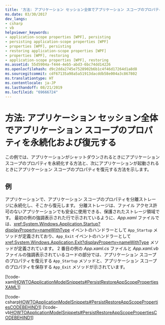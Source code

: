 ```yaml
---
title: '方法: アプリケーション セッション全体でアプリケーション スコープのプロパティを永続化および復元する'
ms.date: 03/30/2017
dev_langs:
- csharp
- vb
helpviewer_keywords:
- application-scope properties [WPF], persisting
- persisting application-scope properties [WPF]
- properties [WPF], persisting
- restoring application-scope properties [WPF]
- properties [WPF], restoring
- application-scope properties [WPF], restoring
ms.assetid: 55d5904a-f444-4eb5-abd3-6bc74dd14226
ms.openlocfilehash: d9c2dda2745e7528902b6b1c4f46d17264d1a8d8
ms.sourcegitcommit: cdf67135a98a5a51913dacddb58e004a3c867802
ms.translationtype: HT
ms.contentlocale: ja-JP
ms.lasthandoff: 08/21/2019
ms.locfileid: "69666724"
---
```

# <a name="how-to-persist-and-restore-application-scope-properties-across-application-sessions"></a>方法: アプリケーション セッション全体でアプリケーション スコープのプロパティを永続化および復元する
この例では、アプリケーションがシャットダウンされるときにアプリケーション スコープのプロパティを永続化する方法と、次にアプリケーションが起動されるときにアプリケーション スコープのプロパティを復元する方法を示します。  
  
## <a name="example"></a>例  
 アプリケーションで、アプリケーション スコープのプロパティを分離ストレージに永続化し、そこから復元します。 分離ストレージは、ファイル アクセス許可のないアプリケーションでも安全に使用できる、保護されたストレージ領域です。  最初の例の強調表示された行で示されているように、*App.xaml* ファイルでは、<xref:System.Windows.Application.Startup?displayProperty=nameWithType> イベントのハンドラーとして `App_Startup` メソッドが定義されており、`App_Exit` イベントのハンドラーとして <xref:System.Windows.Application.Exit?displayProperty=nameWithType> メソッドが定義されています。 2 番目の例の *App.xaml.cs* ファイルと *App.xaml.vb* ファイルの強調表示されているコードの部分では、アプリケーション スコープのプロパティを復元する `App_Startup` メソッドと、アプリケーション スコープのプロパティを保存する `App_Exit` メソッドが示されています。

 [!code-xaml[HOWTOApplicationModelSnippets#PersistRestoreAppScopePropertiesXAML1](~/samples/snippets/csharp/VS_Snippets_Wpf/HOWTOApplicationModelSnippets/CSharp/App.xaml?highlight=1-7)]
  
 [!code-csharp[HOWTOApplicationModelSnippets#PersistRestoreAppScopePropertiesCODEBEHIND1](~/samples/snippets/csharp/VS_Snippets_Wpf/HOWTOApplicationModelSnippets/CSharp/App.xaml.cs?highlight=17-55)]
 [!code-vb[HOWTOApplicationModelSnippets#PersistRestoreAppScopePropertiesCODEBEHIND1](~/samples/snippets/visualbasic/VS_Snippets_Wpf/HOWTOApplicationModelSnippets/visualbasic/application.xaml.vb?highlight=14-45)]
